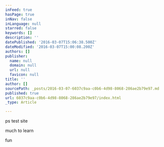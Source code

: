 ```yaml
---
inFeed: true
hasPage: true
inNav: false
inLanguage: null
starred: false
keywords: []
description: ''
datePublished: '2016-03-07T15:06:38.500Z'
dateModified: '2016-03-07T15:00:08.200Z'
authors: []
publisher:
  name: null
  domain: null
  url: null
  favicon: null
title: ''
author: []
sourcePath: _posts/2016-03-07-6037c9aa-c0b6-4d98-8068-286ae2b79e97.md
published: true
url: 6037c9aa-c0b6-4d98-8068-286ae2b79e97/index.html
_type: Article

---
```

ps test site

much to learn

fun